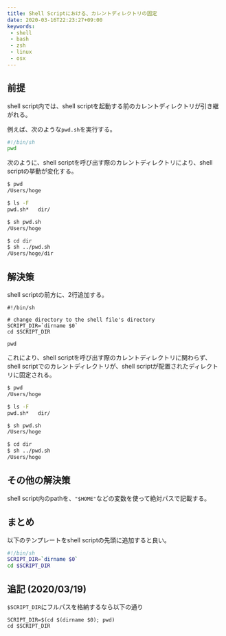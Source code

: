 ```yaml
---
title: Shell Scriptにおける、カレントディレクトリの固定
date: 2020-03-16T22:23:27+09:00
keywords:
 - shell
 - bash
 - zsh
 - linux
 - osx
---
```


## 前提

shell script内では、shell scriptを起動する前のカレントディレクトリが引き継がれる。

例えば、次のような`pwd.sh`を実行する。

```pwd.sh
#!/bin/sh
pwd
```

次のように、shell scriptを呼び出す際のカレントディレクトリにより、shell scriptの挙動が変化する。

```sh
$ pwd
/Users/hoge

$ ls -F
pwd.sh*   dir/

$ sh pwd.sh 
/Users/hoge

$ cd dir
$ sh ../pwd.sh
/Users/hoge/dir
```

## 解決策

shell scriptの前方に、2行追加する。

```pwd
#!/bin/sh

# change directory to the shell file's directory
SCRIPT_DIR=`dirname $0`
cd $SCRIPT_DIR

pwd
```

これにより、shell scriptを呼び出す際のカレントディレクトリに関わらず、shell scriptでのカレントディレクトリが、shell scriptが配置されたディレクトリに固定される。

```sh
$ pwd
/Users/hoge

$ ls -F
pwd.sh*   dir/

$ sh pwd.sh 
/Users/hoge

$ cd dir
$ sh ../pwd.sh
/Users/hoge
```

## その他の解決策

shell script内のpathを、`"$HOME"`などの変数を使って絶対パスで記載する。

## まとめ

以下のテンプレートをshell scriptの先頭に追加すると良い。

```sample.sh
#!/bin/sh
SCRIPT_DIR=`dirname $0`
cd $SCRIPT_DIR
```

## 追記 (2020/03/19)

`$SCRIPT_DIR`にフルパスを格納するなら以下の通り

```
SCRIPT_DIR=$(cd $(dirname $0); pwd)
cd $SCRIPT_DIR
```

